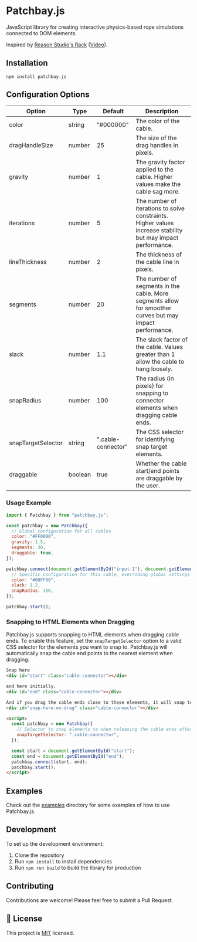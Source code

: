 # Patchbay.js

JavaScript library for creating interactive physics-based rope simulations connected to DOM
elements.

Inspired
by [Reason Studio's Rack](https://www.reasonstudios.com/rack#:~:text=hear%20what%20happens.-,FLIP%20THE%20RACK,-Scary%20to%20some) ([Video](https://www.reasonstudios.com/videos/Flip-the-rack.mp4)).

## Installation

```shell
npm install patchbay.js
```

## Configuration Options

| Option             | Type    | Default            | Description                                                                                                 |
| ------------------ | ------- | ------------------ | ----------------------------------------------------------------------------------------------------------- |
| color              | string  | "#000000"          | The color of the cable.                                                                                     |
| dragHandleSize     | number  | 25                 | The size of the drag handles in pixels.                                                                     |
| gravity            | number  | 1                  | The gravity factor applied to the cable. Higher values make the cable sag more.                             |
| iterations         | number  | 5                  | The number of iterations to solve constraints. Higher values increase stability but may impact performance. |
| lineThickness      | number  | 2                  | The thickness of the cable line in pixels.                                                                  |
| segments           | number  | 20                 | The number of segments in the cable. More segments allow for smoother curves but may impact performance.    |
| slack              | number  | 1.1                | The slack factor of the cable. Values greater than 1 allow the cable to hang loosely.                       |
| snapRadius         | number  | 100                | The radius (in pixels) for snapping to connector elements when dragging cable ends.                         |
| snapTargetSelector | string  | ".cable-connector" | The CSS selector for identifying snap target elements.                                                      |
| draggable          | boolean | true               | Whether the cable start/end points are draggable by the user.                                               |

### Usage Example

```javascript
import { Patchbay } from "patchbay.js";

const patchbay = new Patchbay({
  // Global configuration for all cables
  color: "#FF0000",
  gravity: 1.5,
  segments: 30,
  draggable: true,
});

patchbay.connect(document.getElementById("input-1"), document.getElementById("output-2"), {
  // Specific configuration for this cable, overriding global settings
  color: "#00FF00",
  slack: 1.2,
  snapRadius: 150,
});

patchbay.start();
```

### Snapping to HTML Elements when Dragging

Patchbay.js supports snapping to HTML elements when dragging cable ends. To enable this feature, set the
`snapTargetSelector` option to a valid CSS selector for the elements you want to snap to. Patchbay.js will automatically
snap the cable end points to the nearest element when dragging.

```html
Snap here
<div id="start" class="cable-connector"></div>

and here initially.
<div id="end" class="cable-connector"></div>

And if you drag the cable ends close to these elements, it will snap to them.
<div id="snap-here-on-drag" class="cable-connector"></div>

<script>
  const patchbay = new Patchbay({
    // Selector to snap elements to when releasing the cable ends after dragging
    snapTargetSelector: ".cable-connector",
  });

  const start = document.getElementById("start");
  const end = document.getElementById("end");
  patchbay.connect(start, end);
  patchbay.start();
</script>
```

## Examples

Check out the [examples](./examples) directory for some examples of how to use Patchbay.js.

## Development

To set up the development environment:

1. Clone the repository
2. Run `npm install` to install dependencies
3. Run `npm run build` to build the library for production

## Contributing

Contributions are welcome! Please feel free to submit a Pull Request.

## 📝 License

This project is [MIT](https://opensource.org/licenses/MIT) licensed.
